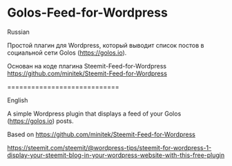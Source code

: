 # Golos-Feed-for-Wordpress
Russian

Простой плагин для Wordpress, который выводит список постов в социальной сети Golos (https://golos.io).

Основан на коде плагина Steemit-Feed-for-Wordpress https://github.com/minitek/Steemit-Feed-for-Wordpress

============================

English

A simple Wordpress plugin that displays a feed of your Golos (https://golos.io) posts.

Based on https://github.com/minitek/Steemit-Feed-for-Wordpress

https://steemit.com/steemit/@wordpress-tips/steemit-for-wordpress-1-display-your-steemit-blog-in-your-wordpress-website-with-this-free-plugin


